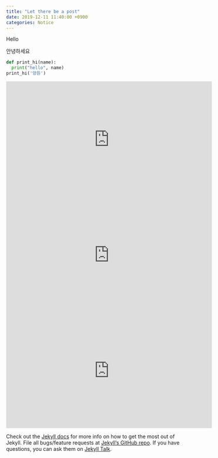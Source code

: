 ```yaml
---
title: "Let there be a post"
date: 2019-12-11 11:40:00 +0900
categories: Notice
---
```


Hello

안녕하세요

```python
def print_hi(name):
  print("hello", name)
print_hi('양원')
```

<iframe width="560" height="315" src="https://yws2bl.github.io/data/test.html" frameborder="0" allowfullscreen></iframe>
<iframe width="560" height="315" src="https://yws2bl.github.io/_raw/test.html" frameborder="0" allowfullscreen></iframe>
<iframe width="560" height="315" src="https://yws2bl.github.io/test.html" frameborder="0" allowfullscreen></iframe>


Check out the [Jekyll docs][jekyll-docs] for more info on how to get the most out of Jekyll. File all bugs/feature requests at [Jekyll’s GitHub repo][jekyll-gh]. If you have questions, you can ask them on [Jekyll Talk][jekyll-talk].

[jekyll-docs]: https://jekyllrb.com/docs/home
[jekyll-gh]:   https://github.com/jekyll/jekyll
[jekyll-talk]: https://talk.jekyllrb.com/
